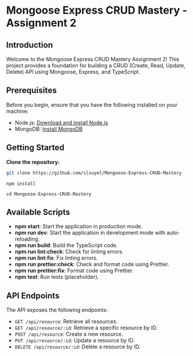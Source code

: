 # Mongoose Express CRUD Mastery - Assignment 2

## Introduction

Welcome to the Mongoose Express CRUD Mastery Assignment 2! This project provides a foundation for building a CRUD (Create, Read, Update, Delete) API using Mongoose, Express, and TypeScript.

## Prerequisites

Before you begin, ensure that you have the following installed on your machine:

- Node.js: [Download and install Node.js](https://nodejs.org/)
- MongoDB: [Install MongoDB](https://www.mongodb.com/try/download/community)

## Getting Started

**Clone the repository:**

```bash
git clone https://github.com/slsuyel/Mongoose-Express-CRUD-Mastery
```

```
npm install
```

```
cd Mongoose-Express-CRUD-Mastery

```

## Available Scripts

- **npm start**: Start the application in production mode.
- **npm run dev**: Start the application in development mode with auto-reloading.
- **npm run build**: Build the TypeScript code.
- **npm run lint:check**: Check for linting errors.
- **npm run lint:fix**: Fix linting errors.
- **npm run prettier:check**: Check and format code using Prettier.
- **npm run prettier:fix**: Format code using Prettier.
- **npm test**: Run tests (placeholder).

## API Endpoints

The API exposes the following endpoints:

- `GET /api/resource`: Retrieve all resources.
- `GET /api/resource/:id`: Retrieve a specific resource by ID.
- `POST /api/resource`: Create a new resource.
- `PUT /api/resource/:id`: Update a resource by ID.
- `DELETE /api/resource/:id`: Delete a resource by ID.

```

```
